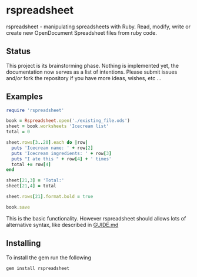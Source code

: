 # rspreadsheet

rspreadsheet - manipulating spreadsheets with Ruby. Read, modify, write or create new OpenDocument Spreadsheet files from ruby code.

## Status

This project is its brainstorming phase. Nothing is implemented yet, the documentation now serves as a list of intentions. Please submit issues and/or fork the repository if you have more ideas, wishes, etc ...


## Examples
  
```ruby
require 'rspreadsheet'

book = Rspreadsheet.open('./existing_file.ods')
sheet = book.worksheets 'Icecream list'
total = 0

sheet.rows[3..20].each do |row|
  puts 'Icecream name: ' + row[2]
  puts 'Icecream ingredients: ' + row[3]
  puts "I ate this " + row[4] + ' times'
  total += row[4]
end

sheet[21,3] = 'Total:'
sheet[21,4] = total

sheet.rows[21].format.bold = true

book.save

```

This is the basic functionality. However rspreadsheet should allows lots of alternative syntax, like described in [GUIDE.md](GUIDE.md)



## Installing

To install the gem run the following

    gem install rspreadsheet
